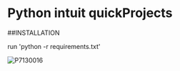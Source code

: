 # Python intuit quickProjects
##INSTALLATION

run 'python -r requirements.txt'

![P7130016](https://user-images.githubusercontent.com/47381501/106107478-a7c5c980-614f-11eb-9e62-7a47f768d838.JPG)
